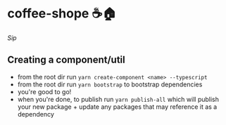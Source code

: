# coffee-shope :coffee::house:
*Sip*

## Creating a component/util
- from the root dir run `yarn create-component <name> --typescript`
- from the root dir run `yarn bootstrap` to bootstrap dependencies
- you're good to go!
- when you're done, to publish run `yarn publish-all` which will publish your new package + update any packages that may reference it as a dependency
